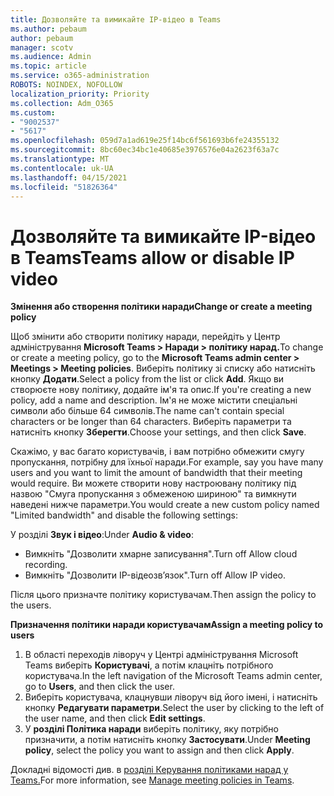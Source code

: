 ```yaml
---
title: Дозволяйте та вимикайте IP-відео в Teams
ms.author: pebaum
author: pebaum
manager: scotv
ms.audience: Admin
ms.topic: article
ms.service: o365-administration
ROBOTS: NOINDEX, NOFOLLOW
localization_priority: Priority
ms.collection: Adm_O365
ms.custom:
- "9002537"
- "5617"
ms.openlocfilehash: 059d7a1ad619e25f14bc6f561693b6fe24355132
ms.sourcegitcommit: 8bc60ec34bc1e40685e3976576e04a2623f63a7c
ms.translationtype: MT
ms.contentlocale: uk-UA
ms.lasthandoff: 04/15/2021
ms.locfileid: "51826364"
---
```

# <a name="teams-allow-or-disable-ip-video"></a><span data-ttu-id="fcf84-102">Дозволяйте та вимикайте IP-відео в Teams</span><span class="sxs-lookup"><span data-stu-id="fcf84-102">Teams allow or disable IP video</span></span>

<span data-ttu-id="fcf84-103">**Змінення або створення політики наради**</span><span class="sxs-lookup"><span data-stu-id="fcf84-103">**Change or create a meeting policy**</span></span>

<span data-ttu-id="fcf84-104">Щоб змінити або створити політику наради, перейдіть у Центр адміністрування **Microsoft Teams > Наради > політику нарад.**</span><span class="sxs-lookup"><span data-stu-id="fcf84-104">To change or create a meeting policy, go to the **Microsoft Teams admin center > Meetings > Meeting policies**.</span></span> <span data-ttu-id="fcf84-105">Виберіть політику зі списку або натисніть кнопку **Додати**.</span><span class="sxs-lookup"><span data-stu-id="fcf84-105">Select a policy from the list or click **Add**.</span></span> <span data-ttu-id="fcf84-106">Якщо ви створюєте нову політику, додайте ім'я та опис.</span><span class="sxs-lookup"><span data-stu-id="fcf84-106">If you're creating a new policy, add a name and description.</span></span> <span data-ttu-id="fcf84-107">Ім'я не може містити спеціальні символи або більше 64 символів.</span><span class="sxs-lookup"><span data-stu-id="fcf84-107">The name can't contain special characters or be longer than 64 characters.</span></span> <span data-ttu-id="fcf84-108">Виберіть параметри та натисніть кнопку **Зберегти**.</span><span class="sxs-lookup"><span data-stu-id="fcf84-108">Choose your settings, and then click **Save**.</span></span>

<span data-ttu-id="fcf84-109">Скажімо, у вас багато користувачів, і вам потрібно обмежити смугу пропускання, потрібну для їхньої наради.</span><span class="sxs-lookup"><span data-stu-id="fcf84-109">For example, say you have many users and you want to limit the amount of bandwidth that their meeting would require.</span></span> <span data-ttu-id="fcf84-110">Ви можете створити нову настроювану політику під назвою "Смуга пропускання з обмеженою шириною" та вимкнути наведені нижче параметри.</span><span class="sxs-lookup"><span data-stu-id="fcf84-110">You would create a new custom policy named "Limited bandwidth" and disable the following settings:</span></span>

<span data-ttu-id="fcf84-111">У розділі **Звук і відео**:</span><span class="sxs-lookup"><span data-stu-id="fcf84-111">Under **Audio & video**:</span></span>

- <span data-ttu-id="fcf84-112">Вимкніть "Дозволити хмарне записування".</span><span class="sxs-lookup"><span data-stu-id="fcf84-112">Turn off Allow cloud recording.</span></span>
- <span data-ttu-id="fcf84-113">Вимкніть "Дозволити IP-відеозв’язок".</span><span class="sxs-lookup"><span data-stu-id="fcf84-113">Turn off Allow IP video.</span></span>

<span data-ttu-id="fcf84-114">Після цього призначте політику користувачам.</span><span class="sxs-lookup"><span data-stu-id="fcf84-114">Then assign the policy to the users.</span></span>

<span data-ttu-id="fcf84-115">**Призначення політики наради користувачам**</span><span class="sxs-lookup"><span data-stu-id="fcf84-115">**Assign a meeting policy to users**</span></span>

1. <span data-ttu-id="fcf84-116">В області переходів ліворуч у Центрі адміністрування Microsoft Teams виберіть **Користувачі**, а потім клацніть потрібного користувача.</span><span class="sxs-lookup"><span data-stu-id="fcf84-116">In the left navigation of the Microsoft Teams admin center, go to **Users**, and then click the user.</span></span>
2. <span data-ttu-id="fcf84-117">Виберіть користувача, клацнувши ліворуч від його імені, і натисніть кнопку **Редагувати параметри**.</span><span class="sxs-lookup"><span data-stu-id="fcf84-117">Select the user by clicking to the left of the user name, and then click **Edit settings**.</span></span>
3. <span data-ttu-id="fcf84-118">У **розділі Політика наради** виберіть політику, яку потрібно призначити, а потім натисніть кнопку **Застосувати**.</span><span class="sxs-lookup"><span data-stu-id="fcf84-118">Under **Meeting policy**, select the policy you want to assign and then click **Apply**.</span></span>

<span data-ttu-id="fcf84-119">Докладні відомості див. в [розділі Керування політиками нарад у Teams.](https://docs.microsoft.com/microsoftteams/meeting-policies-in-teams)</span><span class="sxs-lookup"><span data-stu-id="fcf84-119">For more information, see [Manage meeting policies in Teams](https://docs.microsoft.com/microsoftteams/meeting-policies-in-teams).</span></span>
